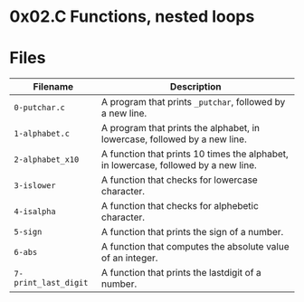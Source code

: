 # 0x02.C Functions, nested loops

# Files 

| Filename | Description |
| -----------------------| ---------------------------------|
| `0-putchar.c` | A program that prints `_putchar`, followed by a new line. |
| `1-alphabet.c` | A program that prints the alphabet, in lowercase, followed by a new line. |
| `2-alphabet_x10` | A function that prints 10 times the alphabet, in lowercase, followed by a new line. |
| `3-islower` | A function that checks for lowercase character. |
| `4-isalpha` | A function that checks for alphebetic character. |
| `5-sign` | A function that prints the sign of a number. |
| `6-abs` | A function that computes the absolute value of an integer. |
| `7-print_last_digit` | A function that prints the lastdigit of a number. |
